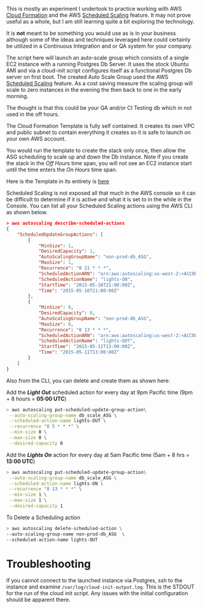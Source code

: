 This is mostly an experiment I undertook to practice working with AWS [Cloud Formation](http://aws.amazon.com/cloudformation/)
and the AWS [Scheduled Scaling](http://docs.aws.amazon.com/AutoScaling/latest/DeveloperGuide/schedule_time.html) feature.  It may not prove useful as a whole, but I am still learning quite a bit exploring the technology.

It is **not** meant to be something you would use as is in your business although
some of the ideas and techniques leveraged here could certainly be utilized in a Continuous Integration 
and or QA system for your company.

The script here will launch an auto-scale group which consists of a single EC2 instance with a running Postgres Db Server.
It uses the stock Ubuntu AMI and via a cloud-init script configures itself as a functional Postgres Db server on first boot.
The created Auto Scale Group used the AWS [Scheduled Scaling](http://docs.aws.amazon.com/AutoScaling/latest/DeveloperGuide/schedule_time.html)
feature.  As a cost saving measure the scaling group will scale to zero instances in the evening the then back to one in 
the early morning.

The thought is that this could be your QA and/or CI Testing db which in not used in the off hours.

The Cloud Formation Template is fully self contained.  It creates its own VPC and public subnet to contain everything it
creates so it is safe to launch on your own AWS account.

You would run the template to create the stack only once, then allow the ASG scheduling to scale up and down the Db instance.
Note if you create the stack in the *Off Hours* time span, you will not see an EC2 instance start until the time enters the 
*On Hours* time span.

Here is the Template in its entirety is [here](https://github.com/samkeen/aws-scheduled-scaling/blob/master/cf-templates/db-scheduled-scaling.json)

Scheduled Scaling is not exposed all that much in the AWS console so it can be difficult to determine if it is
active and what it is set to in the while in the Console.  You can list all your Scheduled Scaling actions using the AWS CLI 
as shown below.

```json
> aws autoscaling describe-scheduled-actions
{
    "ScheduledUpdateGroupActions": [
        {
            "MinSize": 1,
            "DesiredCapacity": 1,
            "AutoScalingGroupName": "non-prod-db_ASG",
            "MaxSize": 1,
            "Recurrence": "0 21 * * *",
            "ScheduledActionARN": "arn:aws:autoscaling:us-west-2:<ACCOUNT NUMBER>:scheduledUpdateGroupAction:2f69b178-7dbf-4244-96cd-fd15b5c15338:autoScalingGroupName/non-prod-db_ASG:scheduledActionName/lights-ON",
            "ScheduledActionName": "lights-ON",
            "StartTime": "2015-05-10T21:00:00Z",
            "Time": "2015-05-10T21:00:00Z"
        },
        {
            "MinSize": 0,
            "DesiredCapacity": 0,
            "AutoScalingGroupName": "non-prod-db_ASG",
            "MaxSize": 0,
            "Recurrence": "0 13 * * *",
            "ScheduledActionARN": "arn:aws:autoscaling:us-west-2:<ACCOUNT NUMBER>:scheduledUpdateGroupAction:54cc4c39-a000-4d3a-9def-0a7a09f93a08:autoScalingGroupName/non-prod-db_ASG:scheduledActionName/lights-OUT",
            "ScheduledActionName": "lights-OUT",
            "StartTime": "2015-05-11T13:00:00Z",
            "Time": "2015-05-11T13:00:00Z"
        }
    ]
}

```

Also from the CLI, you can delete and create them as shown here:

Add the ***Light Out*** scheduled action for every day at 9pm Pacific time (9pm + 8 hours = **05:00 UTC**) 

```bash
> aws autoscaling put-scheduled-update-group-action\
 --auto-scaling-group-name db_scale_ASG \
 --scheduled-action-name lights-OUT \
 --recurrence "0 5 * * *" \
 --min-size 0 \
 --max-size 0 \
 --desired-capacity 0
```

Add the ***Lights On*** action for every day at 5am  Pacific time (5am + 8 hrs = **13:00 UTC**)

```bash
> aws autoscaling put-scheduled-update-group-action\
 --auto-scaling-group-name db_scale_ASG \
 --scheduled-action-name lights-ON \
 --recurrence "0 13 * * *" \
 --min-size 1 \
 --max-size 1 \
 --desired-capacity 1
```

To Delete a Scheduling action

```bash
> aws autoscaling delete-scheduled-action \
--auto-scaling-group-name non-prod-db_ASG  \
--scheduled-action-name lights-OUT
```

# Troubleshooting

If you cannot connect to the launched instance via Postgres, ssh to the instance and examine `/var/log/cloud-init-output.log`.
This is the STDOUT for the run of the cloud init script.  Any issues with the initial configuration should be apparent there.

